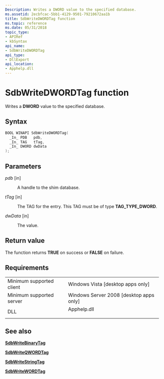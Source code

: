 ```yaml
---
Description: Writes a DWORD value to the specified database.
ms.assetid: 2ecbfcac-5bb1-4129-9501-79210672aa1b
title: SdbWriteDWORDTag function
ms.topic: reference
ms.date: 05/31/2018
topic_type: 
- APIRef
- kbSyntax
api_name: 
- SdbWriteDWORDTag
api_type: 
- DllExport
api_location: 
- Apphelp.dll
---
```


# SdbWriteDWORDTag function

Writes a **DWORD** value to the specified database.

## Syntax


```C++
BOOL WINAPI SdbWriteDWORDTag(
  _In_ PDB   pdb,
  _In_ TAG   tTag,
  _In_ DWORD dwData
);
```



## Parameters

<dl> <dt>

*pdb* \[in\]
</dt> <dd>

A handle to the shim database.

</dd> <dt>

*tTag* \[in\]
</dt> <dd>

The TAG for the entry. This TAG must be of type **TAG\_TYPE\_DWORD**.

</dd> <dt>

*dwData* \[in\]
</dt> <dd>

The value.

</dd> </dl>

## Return value

The function returns **TRUE** on success or **FALSE** on failure.

## Requirements



|                                     |                                                                                        |
|-------------------------------------|----------------------------------------------------------------------------------------|
| Minimum supported client<br/> | Windows Vista \[desktop apps only\]<br/>                                         |
| Minimum supported server<br/> | Windows Server 2008 \[desktop apps only\]<br/>                                   |
| DLL<br/>                      | <dl> <dt>Apphelp.dll</dt> </dl> |



## See also

<dl> <dt>

[**SdbWriteBinaryTag**](sdbwritebinarytag.md)
</dt> <dt>

[**SdbWriteQWORDTag**](sdbwriteqwordtag.md)
</dt> <dt>

[**SdbWriteStringTag**](sdbwritestringtag.md)
</dt> <dt>

[**SdbWriteWORDTag**](sdbwritewordtag.md)
</dt> </dl>

 

 




